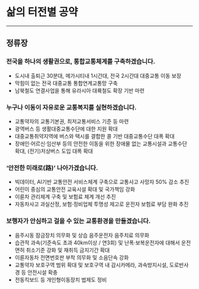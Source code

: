# 삶의 터전별 공약
---
## 정류장

### 전국을 하나의 생활권으로, 통합교통체계를 구축하겠습니다.
- 도시내 출퇴근 30분대, 메가시티내 1시간대, 전국 2시간대 대중교통 이동 보장
- 막힘이 없는 전국 대중교통 통합연계교통망 구축
- 남북철도 연결사업을 통해 유라시아 대륙철도 확장 기반 마련

### 누구나 이동이 자유로운 교통복지를 실현하겠습니다.
- 교통약자의 교통기본권, 최저교통서비스 기준 등 마련
- 광역버스 등 생활대중교통수단에 대한 지원 확대
- 대중교통취약지역에 버스와 택시를 결합한 콜 기반 대중교통수단 대폭 확대
- 장애인·어르신·임산부 등의 안전한 이동을 위한 장애물 없는 교통시설과 교통수단 확대, (전기)저상버스 도입 대폭 확대

### ‘안전한 미래로(路)’ 나아가겠습니다.
- 빅데이터, AI기반 교통안전 서비스체계 구축으로 교통사고 사망자 50% 감소 추진
- 어린이 중심의 교통안전 교육시설 확대 및 국가책임 강화
- 이륜차 관리체계 구축 및 보험료 체계 개선 추진
- 자동차사고 과실산정, 보험·정비업체 투명성 제고로 운전자 보험료 부담 완화 추진

### 보행자가 안심하고 걸을 수 있는 교통환경을 만들겠습니다.
- 음주시동 잠금장치 의무화 및 상습 음주운전자 음주치료 의무화
- 습관적 과속(기준속도 초과 40km이상 / 연3회) 및 난폭·보복운전자에 대해서 운전면허 취소기준 강화 및 재취득 금지기간 확대
- 이륜자동차 전면번호판 부착 의무화 및 소음단속 강화
- 교통약자 보호구역 범위 확대 및 보호구역 내 감시카메라, 과속방지시설, 도로반사경 등 안전시설 확충
- 전동킥보드 등 개인형이동장치 법제도 정비